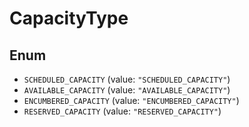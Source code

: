# CapacityType

## Enum

* `SCHEDULED_CAPACITY` (value: `"SCHEDULED_CAPACITY"`)
* `AVAILABLE_CAPACITY` (value: `"AVAILABLE_CAPACITY"`)
* `ENCUMBERED_CAPACITY` (value: `"ENCUMBERED_CAPACITY"`)
* `RESERVED_CAPACITY` (value: `"RESERVED_CAPACITY"`)
